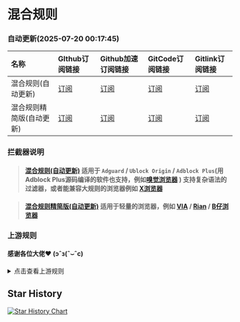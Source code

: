 # 混合规则
### 自动更新(2025-07-20 00:17:45)


| 名称 | GIthub订阅链接 | Github加速订阅链接 | GitCode订阅链接 | Gitlink订阅链接 |
| :-- | :-- | :-- | :-- | :-- |
| 混合规则(自动更新) | [订阅](https://raw.githubusercontent.com/lingeringsound/adblock_auto/main/Rules/adblock_auto.txt) | [订阅](https://raw.gitmirror.com/lingeringsound/adblock_auto/main/Rules/adblock_auto.txt) | [订阅](https://gitcode.net/weixin_45617236/adblock_auto/-/raw/main/Rules/adblock_auto.txt) | [订阅](https://cdn09022024.gitlink.org.cn/api/v1/repos/keytoolazy/adblock_auto/raw/Rules/adblock_auto.txt?ref=main&access_token=9aa2be1250ca725d0ef1b1f638fb3de408a11335) |
| 混合规则精简版(自动更新) | [订阅](https://raw.githubusercontent.com/lingeringsound/adblock_auto/main/Rules/adblock_auto_lite.txt) | [订阅](https://raw.gitmirror.com/lingeringsound/adblock_auto/main/Rules/adblock_auto_lite.txt) | [订阅](https://gitcode.net/weixin_45617236/adblock_auto/-/raw/main/Rules/adblock_auto_lite.txt) | [订阅](https://cdn09022024.gitlink.org.cn/api/v1/repos/keytoolazy/adblock_auto/raw/Rules/adblock_auto_lite.txt?ref=main&access_token=9aa2be1250ca725d0ef1b1f638fb3de408a11335) |


### 拦截器说明
> #### [混合规则(自动更新)](https://lingeringsound.github.io/adblock_auto/Rules/adblock_auto.txt) 适用于 `Adguard` / `Ublock Origin` / `Adblock Plus`(用Adblock Plus源码编译的软件也支持，例如[嗅觉浏览器](https://www.coolapk.com/apk/com.hiker.youtoo) ) 支持复杂语法的过滤器，或者能兼容大规则的浏览器例如 [X浏览器](https://www.coolapk.com/apk/com.mmbox.xbrowser)

> #### [混合规则精简版(自动更新)](https://lingeringsound.github.io/adblock_auto/Rules/adblock_auto_lite.txt) 适用于轻量的浏览器，例如  [VIA](https://www.coolapk.com/apk/mark.via)  / [Rian](https://www.coolapk.com/apk/com.rainsee.create) / [B仔浏览器](https://www.coolapk.com/apk/com.huicunjun.bbrowser)


### 上游规则
#### 感谢各位大佬❤ (ɔˆз(ˆ⌣ˆc)
<details>
<summary>点击查看上游规则</summary>
<ul>
<li> <a href="https://easylist-downloads.adblockplus.org/easylist.txt" target="_blank" > Easylist </a> </li>
<li> <a href="https://easylist-downloads.adblockplus.org/easylistchina.txt" target="_blank" > EasylistChina </a> </li>
<li> <a href="https://raw.githubusercontent.com/easylist/easylist/refs/heads/master/easylist/easylist_adservers_popup.txt" target="_blank" > Easylist adservers popup </a> </li>
<li> <a href="https://easylist-downloads.adblockplus.org/antiadblockfilters.txt" target="_blank" > Antiadblockfilters </a> </li>
<li> <a href="https://filters.adtidy.org/android/filters/15_optimized.txt" target="_blank" > Adguard DNS optimized </a> </li>
<li> <a href="https://filters.adtidy.org/extension/ublock/filters/11.txt" target="_blank" > Adguard mobile </a> </li>
<li> <a href="https://filters.adtidy.org/extension/ublock/filters/224.txt" target="_blank" > Adguard Chinese </a> </li>
<li> <a href="https://filters.adtidy.org/extension/ublock/filters/2_optimized.txt" target="_blank" > AdGuard Base filter </a> </li>
</ul>
</details>

## Star History

[![Star History Chart](https://api.star-history.com/svg?repos=lingeringsound/adblock_auto&type=Date)](https://star-history.com/#lingeringsound/adblock_auto&Date)

